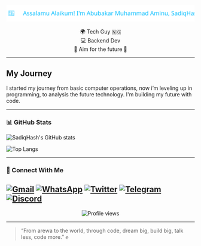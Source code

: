 <p align="center">
  <img src="./typing.svg" alt="Welcome typing" />
</p>

<p align="center">
🌍 Tech Guy 🇳🇬<br>
💻 Backend Dev <br>
🎯 Aim for the future 💪
</p>

---

## My Journey
I started my journey from basic computer operations, now i’m leveling up in programming, to analysis the future technology. I'm building my future with code.

---

### 📊 GitHub Stats

![SadiqHash's GitHub stats](https://github-readme-stats.vercel.app/api?username=SadiqHash&show_icons=true&theme=radical)

![Top Langs](https://github-readme-stats.vercel.app/api/top-langs/?username=SadiqHash&layout=compact&theme=radical)

---

### 🤝 Connect With Me

[![Gmail](https://img.shields.io/badge/Email-Me-D14836?style=for-the-badge&logo=gmail&logoColor=white)](mailto:saddeequjp@gmail.com)
[![WhatsApp](https://img.shields.io/badge/WhatsApp-Message%20Me-25D366?style=for-the-badge&logo=whatsapp&logoColor=white)](https://wa.me/2348136675191?text=Hi%20SadiqHash!%20I%20found%20you%20on%20GitHub.)
[![Twitter](https://img.shields.io/badge/Twitter-Follow-1DA1F2?style=for-the-badge&logo=x&logoColor=white)](https://x.com/SadiqHash01)
[![Telegram](https://img.shields.io/badge/Telegram-Message%20Me-2CA5E0?style=for-the-badge&logo=telegram&logoColor=white)](https://t.me/SadiqHash)
[![Discord](https://img.shields.io/badge/Discord-Chat-5865F2?style=for-the-badge&logo=discord&logoColor=white)](https://discordapp.com/users/sadiqhash)
---

<p align="center">
  <img src="https://komarev.com/ghpvc/?username=SadiqHash&label=Profile+Views&color=0e75b6&style=flat" alt="Profile views" />
</p>

---

> “From arewa to the world, through code, dream big, build big, talk less, code more.” ✊
